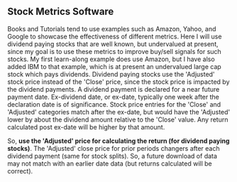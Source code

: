 ##  Stock Metrics Software

Books and Tutorials tend to use examples such as Amazon, Yahoo, and Google to showcase the effectiveness of different metrics. 
Here I will use dividend paying stocks that are well known, but undervalued at present, since my goal is to use these metrics to
improve buy/sell signals for such stocks.  My first learn-along example does use Amazon, but I have also added IBM to that example, 
which is at present an undervalued large cap stock which pays dividends. Dividend paying stocks use the 'Adjusted' stock price
instead of the 'Close' price, since the stock price is impacted by the dividend payments. A dividend payment is declared for a near 
future payment date. Ex-dividend date, or ex-date, typically one week after the declaration date is  of significance. Stock price entries
for the 'Close' and 'Adjusted' categories match after the ex-date, but would have the 'Adjusted' lower by about the dividend amount
relative to the 'Close' value. Any return calculated post ex-date will be higher by that amount. 

So, **use the 'Adjusted' price for calculating the return (for dividend paying stocks)**. The 'Adjusted' close price for prior periods
changers after each dividend payment (same for stock splits). So, a future download of data may not match with an earlier date data
(but returns calculated will be correct).

